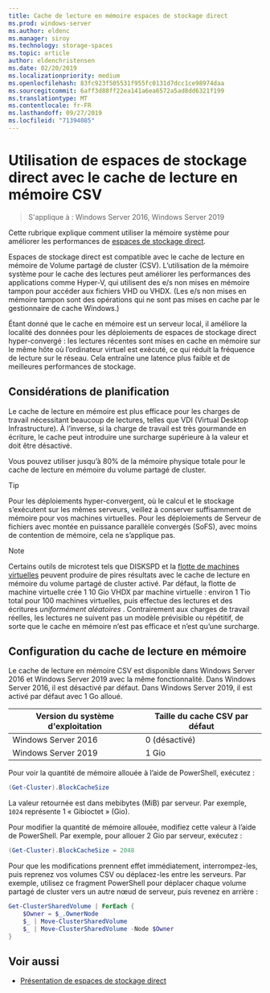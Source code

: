 ```yaml
---
title: Cache de lecture en mémoire espaces de stockage direct
ms.prod: windows-server
ms.author: eldenc
ms.manager: siroy
ms.technology: storage-spaces
ms.topic: article
author: eldenchristensen
ms.date: 02/20/2019
ms.localizationpriority: medium
ms.openlocfilehash: 83fc923f505531f955fc0131d7dcc1ce98974daa
ms.sourcegitcommit: 6aff3d88ff22ea141a6ea6572a5ad8dd6321f199
ms.translationtype: MT
ms.contentlocale: fr-FR
ms.lasthandoff: 09/27/2019
ms.locfileid: "71394085"
---
```

# <a name="using-storage-spaces-direct-with-the-csv-in-memory-read-cache"></a>Utilisation de espaces de stockage direct avec le cache de lecture en mémoire CSV
> S'applique à : Windows Server 2016, Windows Server 2019

Cette rubrique explique comment utiliser la mémoire système pour améliorer les performances de [espaces de stockage direct](storage-spaces-direct-overview.md).

Espaces de stockage direct est compatible avec le cache de lecture en mémoire de Volume partagé de cluster (CSV). L’utilisation de la mémoire système pour le cache des lectures peut améliorer les performances des applications comme Hyper-V, qui utilisent des e/s non mises en mémoire tampon pour accéder aux fichiers VHD ou VHDX. (Les e/s non mises en mémoire tampon sont des opérations qui ne sont pas mises en cache par le gestionnaire de cache Windows.)

Étant donné que le cache en mémoire est un serveur local, il améliore la localité des données pour les déploiements de espaces de stockage direct hyper-convergé : les lectures récentes sont mises en cache en mémoire sur le même hôte où l’ordinateur virtuel est exécuté, ce qui réduit la fréquence de lecture sur le réseau. Cela entraîne une latence plus faible et de meilleures performances de stockage.

## <a name="planning-considerations"></a>Considérations de planification

Le cache de lecture en mémoire est plus efficace pour les charges de travail nécessitant beaucoup de lectures, telles que VDI (Virtual Desktop Infrastructure). À l’inverse, si la charge de travail est très gourmande en écriture, le cache peut introduire une surcharge supérieure à la valeur et doit être désactivé.

Vous pouvez utiliser jusqu’à 80% de la mémoire physique totale pour le cache de lecture en mémoire du volume partagé de cluster.

  > [!TIP]
  > Pour les déploiements hyper-convergent, où le calcul et le stockage s’exécutent sur les mêmes serveurs, veillez à conserver suffisamment de mémoire pour vos machines virtuelles. Pour les déploiements de Serveur de fichiers avec montée en puissance parallèle convergés (SoFS), avec moins de contention de mémoire, cela ne s’applique pas.

  > [!NOTE]
  > Certains outils de microtest tels que DISKSPD et la [flotte de machines virtuelles](https://github.com/Microsoft/diskspd/tree/master/Frameworks/VMFleet) peuvent produire de pires résultats avec le cache de lecture en mémoire du volume partagé de cluster activé. Par défaut, la flotte de machine virtuelle crée 1 10 Gio VHDX par machine virtuelle : environ 1 Tio total pour 100 machines virtuelles, puis effectue des lectures et des écritures *uniformément aléatoires* . Contrairement aux charges de travail réelles, les lectures ne suivent pas un modèle prévisible ou répétitif, de sorte que le cache en mémoire n’est pas efficace et n’est qu’une surcharge.

## <a name="configuring-the-in-memory-read-cache"></a>Configuration du cache de lecture en mémoire

Le cache de lecture en mémoire CSV est disponible dans Windows Server 2016 et Windows Server 2019 avec la même fonctionnalité. Dans Windows Server 2016, il est désactivé par défaut. Dans Windows Server 2019, il est activé par défaut avec 1 Go alloué.

| Version du système d'exploitation          | Taille du cache CSV par défaut |
|---------------------|------------------------|
| Windows Server 2016 | 0 (désactivé)           |
| Windows Server 2019 | 1 Gio                   |

Pour voir la quantité de mémoire allouée à l’aide de PowerShell, exécutez :

```PowerShell
(Get-Cluster).BlockCacheSize
```

La valeur retournée est dans mebibytes (MiB) par serveur. Par exemple, `1024` représente 1 « Gibioctet » (Gio).

Pour modifier la quantité de mémoire allouée, modifiez cette valeur à l’aide de PowerShell. Par exemple, pour allouer 2 Gio par serveur, exécutez :

```PowerShell
(Get-Cluster).BlockCacheSize = 2048
```

Pour que les modifications prennent effet immédiatement, interrompez-les, puis reprenez vos volumes CSV ou déplacez-les entre les serveurs. Par exemple, utilisez ce fragment PowerShell pour déplacer chaque volume partagé de cluster vers un autre nœud de serveur, puis revenez en arrière :

```PowerShell
Get-ClusterSharedVolume | ForEach {
    $Owner = $_.OwnerNode
    $_ | Move-ClusterSharedVolume
    $_ | Move-ClusterSharedVolume -Node $Owner
}
```

## <a name="see-also"></a>Voir aussi

- [Présentation de espaces de stockage direct](storage-spaces-direct-overview.md)
